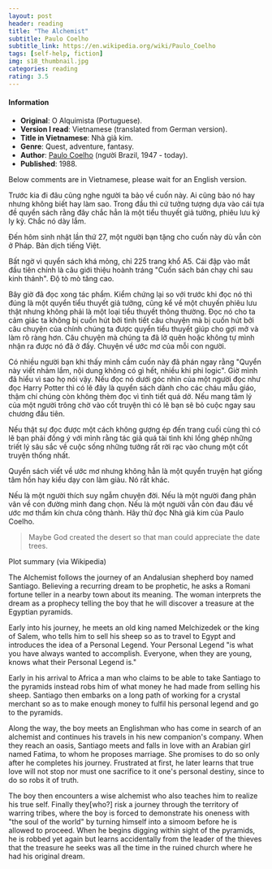 ```yaml
---
layout: post
header: reading
title: "The Alchemist"
subtitle: Paulo Coelho
subtitle_link: https://en.wikipedia.org/wiki/Paulo_Coelho
tags: [self-help, fiction]
img: s18_thumbnail.jpg
categories: reading
rating: 3.5
---
```


<h4 class="post-more">Information</h4>

- **Original**: O Alquimista (Portuguese).
- **Version I read**: Vietnamese (translated from German version).
- **Title in Vietnamese**: Nhà giả kim.
- **Genre**: Quest, adventure, fantasy.
- **Author**: [Paulo Coelho](https://en.wikipedia.org/wiki/Paulo_Coelho) (người Brazil, 1947 - today).
- **Published**: 1988.

<div class="alert alert-success" role="alert">
Below comments are in Vietnamese, please wait for an English version.
</div>

Trước kia đi đâu cũng nghe người ta bảo về cuốn này. Ai cũng bảo nó hay nhưng không biết hay làm sao. Trong đầu thì cứ tưởng tượng dựa vào cái tựa đề quyển sách rằng đây chắc hẳn là một tiểu thuyết giả tưởng, phiêu lưu ký ly kỳ. Chắc nó dày lắm.

Đến hôm sinh nhật lần thứ 27, một người bạn tặng cho cuốn này dù vẫn còn ở Pháp. Bản dịch tiếng Việt.

Bất ngờ vì quyển sách khá mỏng, chỉ 225 trang khổ A5. Cái đập vào mắt đầu tiên chính là câu giới thiệu hoành tráng "Cuốn sách bán chạy chỉ sau kinh thánh". Độ tò mò tăng cao.

Bây giờ đã đọc xong tác phẩm. Kiểm chứng lại so với trước khi đọc nó thì đúng là một quyển tiểu thuyết giả tưởng, cũng kể về một chuyến phiêu lưu thật nhưng không phải là một loại tiểu thuyết thông thường. Đọc nó cho ta cảm giác ta không bị cuốn hút bởi tình tiết câu chuyện mà bị cuốn hút bởi câu chuyện của chính chúng ta được quyển tiểu thuyết giúp cho gợi mở và làm rõ ràng hơn. Câu chuyện mà chúng ta đã lỡ quên hoặc không tự mình nhận ra được nó đã ở đấy. Chuyện về ước mơ của mỗi con người.

Có nhiều người bạn khi thấy mình cầm cuốn này đã phán ngay rằng "Quyển này viết nhảm lắm, nội dung không có gì hết, nhiều khi phi logic". Giờ mình đã hiểu vì sao họ nói vậy. Nếu đọc nó dưới góc nhìn của một người đọc như đọc Harry Potter thì có lẽ đây là quyển sách dành cho các cháu mẫu giáo, thậm chí chúng còn không thèm đọc vì tình tiết quá dở. Nếu mang tâm lý của một người trông chờ vào cốt truyện thì có lẽ bạn sẽ bỏ cuộc ngay sau chương đầu tiên.

Nếu thật sự đọc được một cách không gượng ép đến trang cuối cùng thì có lẽ bạn phải đồng ý với mình rằng tác giả quá tài tình khi lồng ghép những triết lý sâu sắc về cuộc sống những tưởng rất rời rạc vào chung một cốt truyện thống nhất.

Quyển sách viết về ước mơ nhưng không hẳn là một quyển truyện hạt giống tâm hồn hay kiểu dạy con làm giàu. Nó rất khác.

Nếu là một người thích suy ngẫm chuyện đời. Nếu là một người đang phân vân về con đường mình đang chọn. Nếu là một người vẫn còn đau đáu về ước mơ thầm kín chưa công thành. Hãy thử đọc Nhà giả kim của Paulo Coelho.

> Maybe God created the desert so that man could appreciate the date trees.


<div class="tomTat">
<div id="btTomTat" class="collapsed" data-toggle="collapse" href="#ndTomTat"><span>Plot summary (via Wikipedia)</span></div>
<div id="ndTomTat" markdown="1" class="collapse multi-collapse">

The Alchemist follows the journey of an Andalusian shepherd boy named Santiago. Believing a recurring dream to be prophetic, he asks a Romani fortune teller in a nearby town about its meaning. The woman interprets the dream as a prophecy telling the boy that he will discover a treasure at the Egyptian pyramids.

Early into his journey, he meets an old king named Melchizedek or the king of Salem, who tells him to sell his sheep so as to travel to Egypt and introduces the idea of a Personal Legend. Your Personal Legend "is what you have always wanted to accomplish. Everyone, when they are young, knows what their Personal Legend is."

Early in his arrival to Africa a man who claims to be able to take Santiago to the pyramids instead robs him of what money he had made from selling his sheep. Santiago then embarks on a long path of working for a crystal merchant so as to make enough money to fulfil his personal legend and go to the pyramids.

Along the way, the boy meets an Englishman who has come in search of an alchemist and continues his travels in his new companion's company. When they reach an oasis, Santiago meets and falls in love with an Arabian girl named Fatima, to whom he proposes marriage. She promises to do so only after he completes his journey. Frustrated at first, he later learns that true love will not stop nor must one sacrifice to it one's personal destiny, since to do so robs it of truth.

The boy then encounters a wise alchemist who also teaches him to realize his true self. Finally they[who?] risk a journey through the territory of warring tribes, where the boy is forced to demonstrate his oneness with "the soul of the world" by turning himself into a simoom before he is allowed to proceed. When he begins digging within sight of the pyramids, he is robbed yet again but learns accidentally from the leader of the thieves that the treasure he seeks was all the time in the ruined church where he had his original dream.

</div>
</div>
